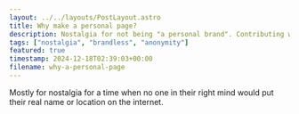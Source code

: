 ```yaml
---
layout: ../../layouts/PostLayout.astro
title: Why make a personal page?
description: Nostalgia for not being "a personal brand". Contributing with no expectation of anything in return.
tags: ["nostalgia", "brandless", "anonymity"]
featured: true
timestamp: 2024-12-18T02:39:03+00:00
filename: why-a-personal-page
---
```


Mostly for nostalgia for a time when no one in their right mind would put their
real name or location on the internet.
